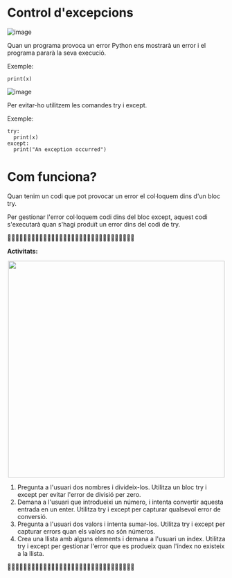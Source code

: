 # Control d'excepcions

![image](https://github.com/XaSaFa/IntroduccioProgramacio/assets/110727546/74670f33-6fe7-4c95-835b-ab1ff39fa496)

Quan un programa provoca un error Python ens mostrarà un error i el programa pararà la seva execució.

Exemple:

```
print(x)
```

![image](https://github.com/XaSaFa/IntroduccioProgramacio/assets/110727546/3c73b59d-3999-48b9-9ec3-e99b8ff894d4)

Per evitar-ho utilitzem les comandes try i except.

Exemple:

```
try:
  print(x)
except:
  print("An exception occurred")
```

# Com funciona?

Quan tenim un codi que pot provocar un error el col·loquem dins d'un bloc try.

Per gestionar l'error col·loquem codi dins del bloc except, aquest codi s'executarà quan s'hagi produït un error dins del codi de try.

🔎🔎🔎🔎🔎🔎🔎🔎🔎🔎🔎🔎🔎🔎🔎🔎🔎🔎🔎🔎🔎🔎🔎🔎🔎🔎🔎🔎🔎🔎🔎🔎

**Activitats:**

<img src="https://github.com/XaSaFa/IntroduccioProgramacio/assets/110727546/0fe52a58-4487-40b9-829a-db5b32d9ace8" width="500px" style="display: block;margin-left: auto;margin-right: auto;">

1. Pregunta a l'usuari dos nombres i divideix-los. Utilitza un bloc try i except per evitar l'error de divisió per zero.
2. Demana a l'usuari que introdueixi un número, i intenta convertir aquesta entrada en un enter. Utilitza try i except per capturar qualsevol error de conversió.
3. Pregunta a l'usuari dos valors i intenta sumar-los. Utilitza try i except per capturar errors quan els valors no són números.
4. Crea una llista amb alguns elements i demana a l'usuari un índex. Utilitza try i except per gestionar l'error que es produeix quan l'índex no existeix a la llista.

🔎🔎🔎🔎🔎🔎🔎🔎🔎🔎🔎🔎🔎🔎🔎🔎🔎🔎🔎🔎🔎🔎🔎🔎🔎🔎🔎🔎🔎🔎🔎🔎
